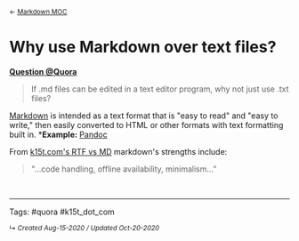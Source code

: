 <small>← [Markdown MOC](slipbox/-markdown)</small>

# Why use Markdown over text files?

**[Question @Quora](https://superuser.com/questions/310220/what-are-md-files)**
> If .md files can be edited in a text editor program, why not just use .txt files?

[Markdown](slipbox/-markdown) is intended as a text format that is "easy to read" and "easy to write," then easily converted to HTML or other formats with text formatting built in.  ***Example:** [Pandoc](program-pandoc)

From [k15t.com's RTF vs MD](https://www.k15t.com/blog/2015/04/markdown-vs-rich-formatting-who-will-win-the-ultimate-text-processing-competition) markdown's strengths include:
> "...code handling, offline availability, minimalism...”


<br>


---

Tags: #quora #k15t_dot_com

<small>↳ <i>Created Aug-15-2020 / Updated Oct-20-2020 </i></small>
